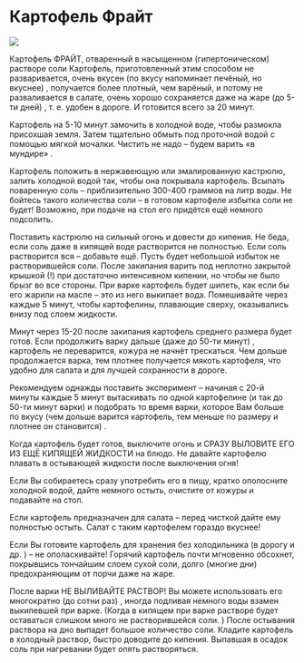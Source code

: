# Картофель Фрайт
![](/images/Kulinar/Second/frait.jpg)

Картофель ФРАЙТ, отваренный в насыщенном (гипертоническом) растворе соли
Картофель, приготовленный этим способом не разваривается, очень вкусен (по вкусу напоминает печёный, но вкуснее) , получается более плотный, чем варёный, и потому не разваливается в салате, очень хорошо сохраняется даже на жаре (до 5-ти дней) , т. е. удобен в дороге. И готовится всего за 20 минут.

Картофель на 5-10 минут замочить в холодной воде, чтобы размокла присохшая земля. Затем тщательно обмыть под проточной водой с помощью мягкой мочалки. Чистить не надо – будем варить «в мундире» .

Картофель положить в нержавеющую или эмалированную кастрюлю, залить холодной водой так, чтобы она покрывала картофель. Всыпать поваренную соль – приблизительно 300-400 граммов на литр воды. Не бойтесь такого количества соли – в готовом картофеле избытка соли не будет! Возможно, при подаче на стол его придётся ещё немного подсолить.

Поставить кастрюлю на сильный огонь и довести до кипения. Не беда, если соль даже в кипящей воде растворится не полностью. Если соль растворится вся – добавьте ещё. Пусть будет небольшой избыток не растворившейся соли. После закипания варить под неплотно закрытой крышкой (!) при достаточно интенсивном кипении, но чтобы не было брызг во все стороны. При варке картофель будет шипеть, как если бы его жарили на масле – это из него выкипает вода. Помешивайте через каждые 5 минут, чтобы картофелины, плавающие сверху, оказывались внизу под слоем жидкости.

Минут через 15-20 после закипания картофель среднего размера будет готов. Если продолжить варку дальше (даже до 50-ти минут) , картофель не переварится, кожура не начнёт трескаться. Чем дольше продолжается варка, тем плотнее получается мякоть картофеля, что удобно для салата и для лучшей сохранности в дороге.

Рекомендуем однажды поставить эксперимент – начиная с 20-й минуты каждые 5 минут вытаскивать по одной картофелине (и так до 50-ти минут варки) и подобрать то время варки, которое Вам больше по вкусу (чем дольше варится картофель, тем меньше по размеру и плотнее он становится) .

Когда картофель будет готов, выключите огонь и СРАЗУ ВЫЛОВИТЕ ЕГО ИЗ ЕЩЁ КИПЯЩЕЙ ЖИДКОСТИ на блюдо. Не давайте картофелю плавать в остывающей жидкости после выключения огня!

Если Вы собираетесь сразу употребить его в пищу, кратко ополосните холодной водой, дайте немного остыть, очистите от кожуры и подавайте на стол.

Если картофель предназначен для салата – перед чисткой дайте ему полностью остыть. Салат с таким картофелем гораздо вкуснее!

Если Вы готовите картофель для хранения без холодильника (в дорогу и др. ) – не ополаскивайте! Горячий картофель почти мгновенно обсохнет, покрывшись тончайшим слоем сухой соли, долго (многие дни) предохраняющим от порчи даже на жаре.

После варки НЕ ВЫЛИВАЙТЕ РАСТВОР! Вы можете использовать его многократно (до сотни раз) , иногда подливая немного воды взамен выкипевшей при варке. (Когда в кипящем при варке растворе будет оставаться слишком много не растворившейся соли. ) После остывания раствора на дно выпадет большое количество соли. Кладите картофель в холодный раствор, быстро доводите до кипения. Выпавшая в осадок соль при нагревании будет опять растворяться.
